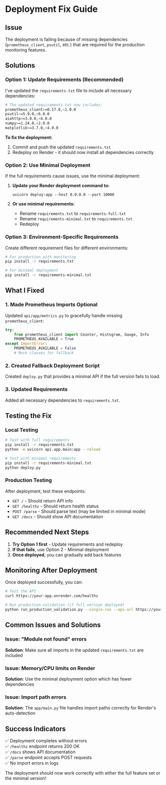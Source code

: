 # Deployment Fix Guide

## Issue
The deployment is failing because of missing dependencies (`prometheus_client`, `psutil`, etc.) that are required for the production monitoring features.

## Solutions

### Option 1: Update Requirements (Recommended)
I've updated the `requirements.txt` file to include all necessary dependencies:

```bash
# The updated requirements.txt now includes:
prometheus_client>=0.17.0,<1.0.0
psutil>=5.9.0,<6.0.0
aiohttp>=3.8.0,<4.0.0
numpy>=1.24.0,<2.0.0
matplotlib>=3.7.0,<4.0.0
```

**To fix the deployment:**
1. Commit and push the updated `requirements.txt`
2. Redeploy on Render - it should now install all dependencies correctly

### Option 2: Use Minimal Deployment
If the full requirements cause issues, use the minimal deployment:

1. **Update your Render deployment command to:**
   ```
   uvicorn deploy:app --host 0.0.0.0 --port 10000
   ```

2. **Or use minimal requirements:**
   - Rename `requirements.txt` to `requirements-full.txt`
   - Rename `requirements-minimal.txt` to `requirements.txt`
   - Redeploy

### Option 3: Environment-Specific Requirements
Create different requirement files for different environments:

```bash
# For production with monitoring
pip install -r requirements.txt

# For minimal deployment
pip install -r requirements-minimal.txt
```

## What I Fixed

### 1. Made Prometheus Imports Optional
Updated `api/app/metrics.py` to gracefully handle missing `prometheus_client`:

```python
try:
    from prometheus_client import Counter, Histogram, Gauge, Info
    PROMETHEUS_AVAILABLE = True
except ImportError:
    PROMETHEUS_AVAILABLE = False
    # Mock classes for fallback
```

### 2. Created Fallback Deployment Script
Created `deploy.py` that provides a minimal API if the full version fails to load.

### 3. Updated Requirements
Added all necessary dependencies to `requirements.txt`.

## Testing the Fix

### Local Testing
```bash
# Test with full requirements
pip install -r requirements.txt
python -m uvicorn api.app.main:app --reload

# Test with minimal requirements
pip install -r requirements-minimal.txt
python deploy.py
```

### Production Testing
After deployment, test these endpoints:
- `GET /` - Should return API info
- `GET /healthz` - Should return health status
- `POST /parse` - Should parse text (may be limited in minimal mode)
- `GET /docs` - Should show API documentation

## Recommended Next Steps

1. **Try Option 1 first** - Update requirements and redeploy
2. **If that fails**, use Option 2 - Minimal deployment
3. **Once deployed**, you can gradually add back features

## Monitoring After Deployment

Once deployed successfully, you can:

```bash
# Test the API
curl https://your-app.onrender.com/healthz

# Run production validation (if full version deployed)
python run_production_validation.py --single-run --api-url https://your-app.onrender.com
```

## Common Issues and Solutions

### Issue: "Module not found" errors
**Solution**: Make sure all imports in the updated `requirements.txt` are included

### Issue: Memory/CPU limits on Render
**Solution**: Use the minimal deployment option which has fewer dependencies

### Issue: Import path errors
**Solution**: The `app/main.py` file handles import paths correctly for Render's auto-detection

## Success Indicators

✅ Deployment completes without errors  
✅ `/healthz` endpoint returns 200 OK  
✅ `/docs` shows API documentation  
✅ `/parse` endpoint accepts POST requests  
✅ No import errors in logs  

The deployment should now work correctly with either the full feature set or the minimal version!